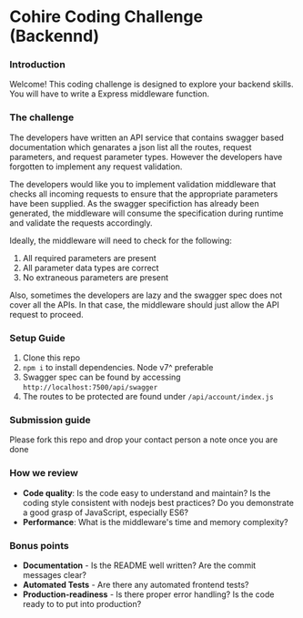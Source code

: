 # Cohire Coding Challenge (Backennd)

### Introduction 
Welcome! This coding challenge is designed to explore your backend skills. You will have to write a Express middleware function.

### The challenge
The developers have written an API service that contains swagger based documentation which genarates a json list all the routes, request parameters, and request parameter types. However the developers have forgotten to implement any request validation. 

The developers would like you to implement validation middleware that checks all incoming requests to ensure that the appropriate parameters have been supplied. As the swagger specifiction has already been generated, the middleware will consume the specification during runtime and validate the requests accordingly. 

Ideally, the middleware will need to check for the following:

1. All required parameters are present
2. All parameter data types are correct
3. No extraneous parameters are present

Also, sometimes the developers are lazy and the swagger spec does not cover all the APIs. In that case, the middleware should just allow the API request to proceed.

### Setup Guide
1. Clone this repo
2. `npm i` to install dependencies. Node v7^ preferable
3. Swagger spec can be found by accessing `http://localhost:7500/api/swagger`
4. The routes to be protected are found under `/api/account/index.js`


### Submission guide
Please fork this repo and drop your contact person a note once you are done

### How we review
- **Code quality**: Is the code easy to understand and maintain? Is the coding style consistent with nodejs best practices? Do you demonstrate a good grasp of JavaScript, especially ES6?
- **Performance**: What is the middleware's time and memory complexity?

### Bonus points
- **Documentation** - Is the README well written? Are the commit messages clear?
- **Automated Tests** - Are there any automated frontend tests?
- **Production-readiness** - Is there proper error handling? Is the code ready to to put into production?
